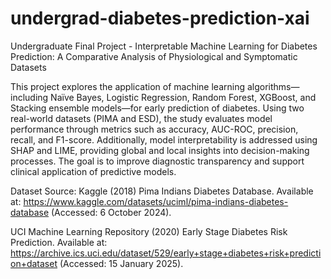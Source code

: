 # undergrad-diabetes-prediction-xai
Undergraduate Final Project - Interpretable Machine Learning for Diabetes Prediction: A Comparative Analysis of Physiological and Symptomatic Datasets

This project explores the application of machine learning algorithms—including Naïve Bayes, Logistic Regression, Random Forest, XGBoost, and Stacking ensemble models—for early prediction of diabetes. Using two real-world datasets (PIMA and ESD), the study evaluates model performance through metrics such as accuracy, AUC-ROC, precision, recall, and F1-score. Additionally, model interpretability is addressed using SHAP and LIME, providing global and local insights into decision-making processes. The goal is to improve diagnostic transparency and support clinical application of predictive models.

Dataset Source:
Kaggle (2018) Pima Indians Diabetes Database. Available at: https://www.kaggle.com/datasets/uciml/pima-indians-diabetes-database (Accessed: 6 October 2024).

UCI Machine Learning Repository (2020) Early Stage Diabetes Risk Prediction. Available at: https://archive.ics.uci.edu/dataset/529/early+stage+diabetes+risk+prediction+dataset (Accessed: 15 January 2025).
